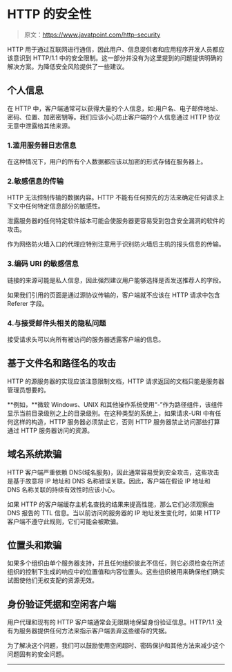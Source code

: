 # HTTP 的安全性

> 原文：<https://www.javatpoint.com/http-security>

HTTP 用于通过互联网进行通信，因此用户、信息提供者和应用程序开发人员都应该意识到 HTTP/1.1 中的安全限制。这一部分并没有为这里提到的问题提供明确的解决方案。为降低安全风险提供了一些建议。

## 个人信息

在 HTTP 中，客户端通常可以获得大量的个人信息，如:用户名、电子邮件地址、密码、位置、加密密钥等。我们应该小心防止客户端的个人信息通过 HTTP 协议无意中泄露给其他来源。

### 1.滥用服务器日志信息

在这种情况下，用户的所有个人数据都应该以加密的形式存储在服务器上。

### 2.敏感信息的传输

HTTP 无法控制传输的数据内容。HTTP 不能有任何预先的方法来确定任何请求上下文中任何特定信息部分的敏感性。

泄露服务器的任何特定软件版本可能会使服务器更容易受到包含安全漏洞的软件的攻击。

作为网络防火墙入口的代理应特别注意用于识别防火墙后主机的报头信息的传输。

### 3.编码 URI 的敏感信息

链接的来源可能是私人信息，因此强烈建议用户能够选择是否发送推荐人的字段。

如果我们引用的页面是通过源协议传输的，客户端就不应该在 HTTP 请求中包含 Referer 字段。

### 4.与接受邮件头相关的隐私问题

接受请求头可以向所有被访问的服务器透露客户端的信息。

## 基于文件名和路径名的攻击

HTTP 的源服务器的实现应该注意限制文档，HTTP 请求返回的文档只能是服务器管理员想要的。

**例如，**微软 Windows、UNIX 和其他操作系统使用“-”作为路径组件，该组件显示当前目录级别之上的目录级别。在这种类型的系统上，如果请求-URI 中有任何这样的构造，HTTP 服务器必须禁止它，否则 HTTP 服务器禁止访问那些打算通过 HTTP 服务器访问的资源。

## 域名系统欺骗

HTTP 客户端严重依赖 DNS(域名服务)，因此通常容易受到安全攻击，这些攻击是基于故意将 IP 地址和 DNS 名称错误关联。因此，客户端在假设 IP 地址和 DNS 名称关联的持续有效性时应该小心。

如果 HTTP 的客户端缓存主机名查找的结果来提高性能，那么它们必须观察由 DNS 报告的 TTL 信息。当以前访问的服务器的 IP 地址发生变化时，如果 HTTP 客户端不遵守此规则，它们可能会被欺骗。

## 位置头和欺骗

如果多个组织由单个服务器支持，并且任何组织彼此不信任，则它必须检查在所述组织的控制下生成的响应中的位置值和内容位置头。这些组织被用来确保他们确实试图使他们无权支配的资源无效。

## 身份验证凭据和空闲客户端

用户代理和现有的 HTTP 客户端通常会无限期地保留身份验证信息。HTTP/1.1 没有为服务器提供任何方法来指示客户端丢弃这些缓存的凭据。

为了解决这个问题，我们可以鼓励使用空闲超时、密码保护和其他方法来减少这个问题固有的安全问题。

* * *
